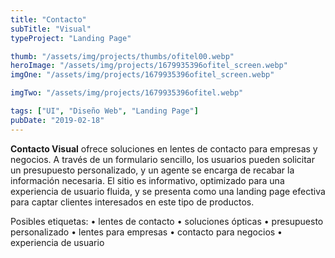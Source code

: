 ```yaml
---
title: "Contacto"
subTitle: "Visual"
typeProject: "Landing Page"

thumb: "/assets/img/projects/thumbs/ofitel00.webp"
heroImage: "/assets/img/projects/1679935396ofitel_screen.webp"
imgOne: "/assets/img/projects/1679935396ofitel_screen.webp"

imgTwo: "/assets/img/projects/1679935396ofitel.webp"

tags: ["UI", "Diseño Web", "Landing Page"]
pubDate: "2019-02-18"
---
```



**Contacto Visual** ofrece soluciones en lentes de contacto para empresas y negocios. A través de un formulario sencillo, los usuarios pueden solicitar un presupuesto personalizado, y un agente se encarga de recabar la información necesaria. El sitio es informativo, optimizado para una experiencia de usuario fluida, y se presenta como una landing page efectiva para captar clientes interesados en este tipo de productos.

Posibles etiquetas:
	•	lentes de contacto
	•	soluciones ópticas
	•	presupuesto personalizado
	•	lentes para empresas
	•	contacto para negocios
	•	experiencia de usuario